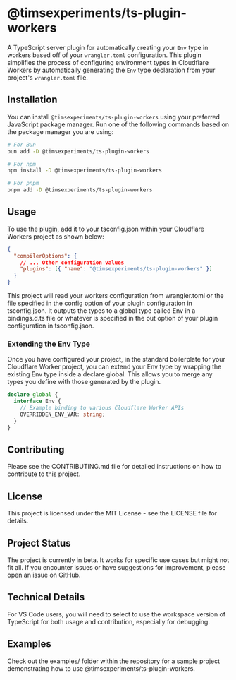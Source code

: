 # @timsexperiments/ts-plugin-workers

A TypeScript server plugin for automatically creating your `Env` type in workers based off of your `wrangler.toml` configuration. This plugin simplifies the process of configuring environment types in Cloudflare Workers by automatically generating the `Env` type declaration from your project's `wrangler.toml` file.

## Installation

You can install `@timsexperiments/ts-plugin-workers` using your preferred JavaScript package manager. Run one of the following commands based on the package manager you are using:

```bash
# For Bun
bun add -D @timsexperiments/ts-plugin-workers

# For npm
npm install -D @timsexperiments/ts-plugin-workers

# For pnpm
pnpm add -D @timsexperiments/ts-plugin-workers
```

## Usage

To use the plugin, add it to your tsconfig.json within your Cloudflare Workers project as shown below:

```json
{
  "compilerOptions": {
    // ... Other configuration values
    "plugins": [{ "name": "@timsexperiments/ts-plugin-workers" }]
  }
}
```

This project will read your workers configuration from wrangler.toml or the file specified in the config option of your plugin configuration in tsconfig.json. It outputs the types to a global type called Env in a bindings.d.ts file or whatever is specified in the out option of your plugin configuration in tsconfig.json.

### Extending the Env Type

Once you have configured your project, in the standard boilerplate for your Cloudflare Worker project, you can extend your Env type by wrapping the existing Env type inside a declare global. This allows you to merge any types you define with those generated by the plugin.

```typescript
declare global {
  interface Env {
    // Example binding to various Cloudflare Worker APIs
    OVERRIDDEN_ENV_VAR: string;
  }
}
```

## Contributing

Please see the CONTRIBUTING.md file for detailed instructions on how to contribute to this project.

## License

This project is licensed under the MIT License - see the LICENSE file for details.

## Project Status

The project is currently in beta. It works for specific use cases but might not fit all. If you encounter issues or have suggestions for improvement, please open an issue on GitHub.

## Technical Details

For VS Code users, you will need to select to use the workspace version of TypeScript for both usage and contribution, especially for debugging.

## Examples

Check out the examples/ folder within the repository for a sample project demonstrating how to use @timsexperiments/ts-plugin-workers.
